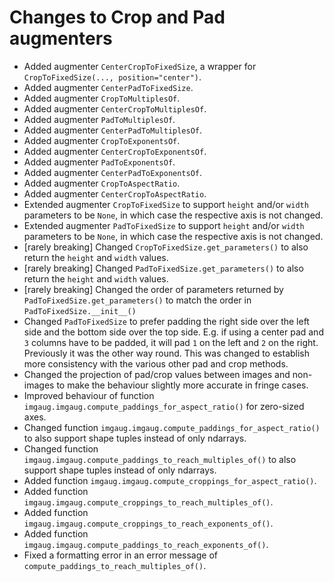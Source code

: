 # Changes to Crop and Pad augmenters

* Added augmenter `CenterCropToFixedSize`, a wrapper
  for `CropToFixedSize(..., position="center")`.
* Added augmenter `CenterPadToFixedSize`.
* Added augmenter `CropToMultiplesOf`.
* Added augmenter `CenterCropToMultiplesOf`.
* Added augmenter `PadToMultiplesOf`.
* Added augmenter `CenterPadToMultiplesOf`.
* Added augmenter `CropToExponentsOf`.
* Added augmenter `CenterCropToExponentsOf`.
* Added augmenter `PadToExponentsOf`.
* Added augmenter `CenterPadToExponentsOf`.
* Added augmenter `CropToAspectRatio`.
* Added augmenter `CenterCropToAspectRatio`.
* Extended augmenter `CropToFixedSize` to support `height` and/or `width`
  parameters to be `None`, in which case the respective axis is not changed.
* Extended augmenter `PadToFixedSize` to support `height` and/or `width`
  parameters to be `None`, in which case the respective axis is not changed.
* [rarely breaking] Changed `CropToFixedSize.get_parameters()` to also
  return the `height` and `width` values.
* [rarely breaking] Changed `PadToFixedSize.get_parameters()` to also
  return the `height` and `width` values.
* [rarely breaking] Changed the order of parameters returned by
  `PadToFixedSize.get_parameters()` to match the order in
  `PadToFixedSize.__init__()`
* Changed `PadToFixedSize` to prefer padding the right side over the left side
  and the bottom side over the top side. E.g. if using a center pad and
  `3` columns have to be padded, it will pad `1` on the left and `2` on the
  right. Previously it was the other way round. This was changed to establish
  more consistency with the various other pad and crop methods.
* Changed the projection of pad/crop values between images and non-images
  to make the behaviour slightly more accurate in fringe cases.
* Improved behaviour of function
  `imgaug.imgaug.compute_paddings_for_aspect_ratio()` for zero-sized axes.
* Changed function `imgaug.imgaug.compute_paddings_for_aspect_ratio()`
  to also support shape tuples instead of only ndarrays.
* Changed function `imgaug.imgaug.compute_paddings_to_reach_multiples_of()`
  to also support shape tuples instead of only ndarrays.
* Added function `imgaug.imgaug.compute_croppings_for_aspect_ratio()`.
* Added function `imgaug.imgaug.compute_croppings_to_reach_multiples_of()`.
* Added function `imgaug.imgaug.compute_croppings_to_reach_exponents_of()`.
* Added function `imgaug.imgaug.compute_paddings_to_reach_exponents_of()`.
* Fixed a formatting error in an error message of
  `compute_paddings_to_reach_multiples_of()`.
